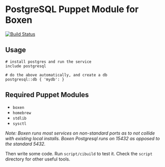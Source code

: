 # PostgreSQL Puppet Module for Boxen

[![Build Status](https://travis-ci.org/jjbohn/puppet-postgresql.png?branch=master)](https://travis-ci.org/jjbohn/puppet-postgresql)

## Usage

```puppet
# install postgres and run the service
include postgresql

# do the above automatically, and create a db
postgresql::db { 'mydb': }
```

## Required Puppet Modules

* `boxen`
* `homebrew`
* `stdlib`
* `sysctl`

*Note: Boxen runs most services on non-standard ports as to not collide with existing local installs. Boxen Postgresql runs on 15432 as opposed to the standard 5432.*

Then write some code. Run `script/cibuild` to test it. Check the `script`
directory for other useful tools.

